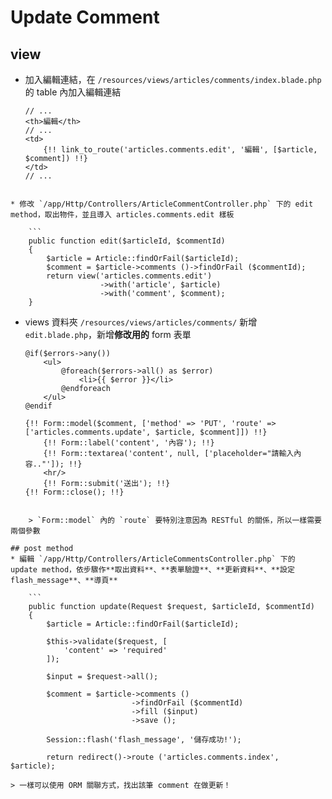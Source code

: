 # Update Comment

## view
* 加入編輯連結，在 `/resources/views/articles/comments/index.blade.php` 的 table 內加入編輯連結

	```
	// ...
	<th>編輯</th>
	// ...
	<td>
		{!! link_to_route('articles.comments.edit', '編輯', [$article, $comment]) !!}
	</td>
	// ...
```

* 修改 `/app/Http/Controllers/ArticleCommentController.php` 下的 edit method，取出物件，並且導入 articles.comments.edit 樣板

	```
	public function edit($articleId, $commentId)
	{
		$article = Article::findOrFail($articleId);
		$comment = $article->comments ()->findOrFail ($commentId);
		return view('articles.comments.edit')
					->with('article', $article)
					->with('comment', $comment);
	}
```

* views 資料夾 `/resources/views/articles/comments/` 新增 `edit.blade.php`，新增**修改用的** form 表單

	```
	@if($errors->any())
		<ul>
			@foreach($errors->all() as $error)
				<li>{{ $error }}</li>
			@endforeach
		</ul>
	@endif

	{!! Form::model($comment, ['method' => 'PUT', 'route' => ['articles.comments.update', $article, $comment]]) !!}
		{!! Form::label('content', '內容'); !!}
		{!! Form::textarea('content', null, ['placeholder="請輸入內容.."']); !!}
		<hr/>
		{!! Form::submit('送出'); !!}
	{!! Form::close(); !!}
```

	> `Form::model` 內的 `route` 要特別注意因為 RESTful 的關係，所以一樣需要兩個參數

## post method
* 編輯 `/app/Http/Controllers/ArticleCommentsController.php` 下的 update method，依步驟作**取出資料**、**表單驗證**、**更新資料**、**設定 flash_message**、**導頁**

	```
	public function update(Request $request, $articleId, $commentId)
	{
		$article = Article::findOrFail($articleId);

		$this->validate($request, [
			'content' => 'required'
		]);

		$input = $request->all();

		$comment = $article->comments ()
						   ->findOrFail ($commentId)
						   ->fill ($input)
						   ->save ();

		Session::flash('flash_message', '儲存成功!');

		return redirect()->route ('articles.comments.index', $article);
```

	> 一樣可以使用 ORM 關聯方式，找出該筆 comment 在做更新！